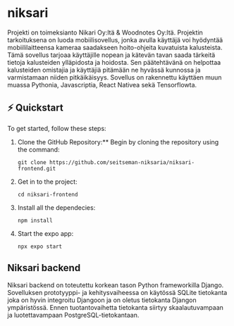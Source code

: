 # niksari
Projekti on toimeksianto Nikari Oy:ltä & Woodnotes Oy:ltä. 
Projektin tarkoituksena on luoda mobiilisovellus, jonka avulla käyttäjä voi hyödyntää mobiililaitteensa kameraa saadakseen hoito-ohjeita kuvatuista kalusteista. Tämä sovellus tarjoaa käyttäjille nopean ja kätevän tavan saada tärkeitä tietoja kalusteiden ylläpidosta ja hoidosta. Sen päätehtävänä on helpottaa kalusteiden omistajia ja käyttäjiä pitämään ne hyvässä kunnossa ja varmistamaan niiden pitkäikäisyys.
Sovellus on rakennettu käyttäen muun muassa Pythonia, Javascriptia, React Nativea sekä Tensorflowta.

## ⚡️ Quickstart

To get started, follow these steps:

1. Clone the GitHub Repository:** Begin by cloning the repository using the command:
   ```
   git clone https://github.com/seitseman-niksaria/niksari-frontend.git
   ```
2. Get in to the project:
   ```
   cd niksari-frontend
   ```
3. Install all the dependecies:
   ```
   npm install
   ```
4. Start the expo app:
   ```
   npx expo start
   ```


## Niksari backend

Niksari backend on toteutettu korkean tason Python frameworkilla Django. Sovelluksen prototyyppi- ja kehitysvaiheessa on käytössä SQLite tietokanta joka on hyvin integroitu Djangoon ja on oletus tietokanta Djangon ympäristössä. Ennen tuotantovaihetta tietokanta siirtyy skaalautuvampaan ja luotettavampaan PostgreSQL-tietokantaan.

